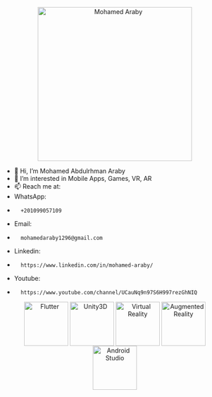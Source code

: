  <p align="center"><img src="https://github.com/mohamedaraby122/CodeForces-ProblemsSolutions/blob/master/araby.png" width="350" title="Mohamed Araby"> </p>

- 👋 Hi, I’m Mohamed Abdulrhman Araby
- 👀 I’m interested in Mobile Apps, Games, VR, AR
- 📫 Reach me at:
- WhatsApp:
-       +201099057109
- Email:
-       mohamedaraby1296@gmail.com
- Linkedin:
-       https://www.linkedin.com/in/mohamed-araby/
- Youtube:
-       https://www.youtube.com/channel/UCauNq9n97S6H997rezGhNIQ

<p align="center">
 <img src="https://github.com/mohamedaraby122/CodeForces-ProblemsSolutions/blob/master/flutter.png" align="center" height="100" width="100" title="Flutter">   <img src="https://github.com/mohamedaraby122/CodeForces-ProblemsSolutions/blob/master/unity.png" align="center" height="100" width="100" title="Unity3D">   <img src="https://github.com/mohamedaraby122/CodeForces-ProblemsSolutions/blob/master/vr.png" align="center" height="100" width="100" title="Virtual Reality">     <img src="https://github.com/mohamedaraby122/CodeForces-ProblemsSolutions/blob/master/ar.png" align="center" height="100" width="100" title="Augmented Reality">   <img src="https://github.com/mohamedaraby122/CodeForces-ProblemsSolutions/blob/master/android.png" align="center" height="100" width="100" title="Android Studio"></p>


<!---
mohamedaraby122/mohamedaraby122 is a ✨ special ✨ repository because its `README.md` (this file) appears on your GitHub profile.
You can click the Preview link to take a look at your changes.
--->
